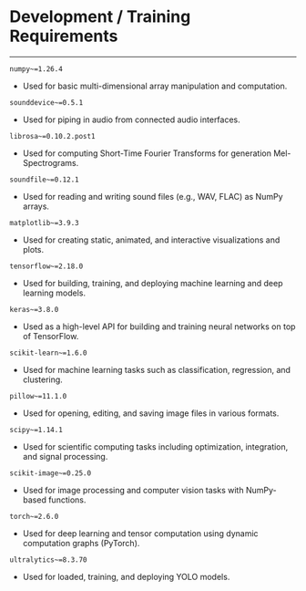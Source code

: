 # Development / Training Requirements
---
`numpy~=1.26.4`
- Used for basic multi-dimensional array manipulation and computation.

`sounddevice~=0.5.1`
- Used for piping in audio from connected audio interfaces.

`librosa~=0.10.2.post1`
- Used for computing Short-Time Fourier Transforms for generation Mel-Spectrograms. 

`soundfile~=0.12.1`
- Used for reading and writing sound files (e.g., WAV, FLAC) as NumPy arrays.

`matplotlib~=3.9.3`
- Used for creating static, animated, and interactive visualizations and plots.

`tensorflow~=2.18.0`
- Used for building, training, and deploying machine learning and deep learning models.

`keras~=3.8.0`
- Used as a high-level API for building and training neural networks on top of TensorFlow.

`scikit-learn~=1.6.0`
- Used for machine learning tasks such as classification, regression, and clustering.

`pillow~=11.1.0`
- Used for opening, editing, and saving image files in various formats.

`scipy~=1.14.1`
- Used for scientific computing tasks including optimization, integration, and signal processing.

`scikit-image~=0.25.0`
- Used for image processing and computer vision tasks with NumPy-based functions.

`torch~=2.6.0`
- Used for deep learning and tensor computation using dynamic computation graphs (PyTorch).

`ultralytics~=8.3.70`
- Used for loaded, training, and deploying YOLO models. 